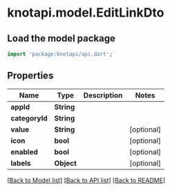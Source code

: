 # knotapi.model.EditLinkDto

## Load the model package
```dart
import 'package:knotapi/api.dart';
```

## Properties
Name | Type | Description | Notes
------------ | ------------- | ------------- | -------------
**appId** | **String** |  | 
**categoryId** | **String** |  | 
**value** | **String** |  | [optional] 
**icon** | **bool** |  | [optional] 
**enabled** | **bool** |  | [optional] 
**labels** | **Object** |  | [optional] 

[[Back to Model list]](../README.md#documentation-for-models) [[Back to API list]](../README.md#documentation-for-api-endpoints) [[Back to README]](../README.md)


